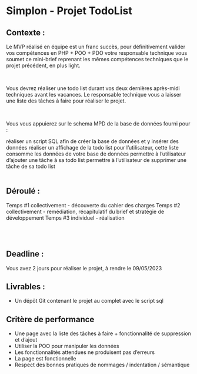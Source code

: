 # Simplon - Projet TodoList

## Contexte :

Le MVP réalisé en équipe est un franc succès, pour définitivement valider vos compétences en PHP + POO + PDO votre responsable technique vous soumet ce mini-brief reprenant les mêmes compétences techniques que le projet précédent, en plus light.

​

Vous devrez réaliser une todo list durant vos deux dernières après-midi techniques avant les vacances. Le responsable technique vous a laisser une liste des tâches à faire pour réaliser le projet.

​

Vous vous appuierez sur le schema MPD de la base de données fourni pour :

réaliser un script SQL afin de créer la base de données et y insérer des données
réaliser un affichage de la todo list pour l’utilisateur, cette liste consomme les données de votre base de données
permettre à l’utilisateur d’ajouter une tâche à sa todo list
permettre à l’utilisateur de supprimer une tâche de sa todo list
​<br><br/>

## Déroulé :

Temps #1 collectivement - découverte du cahier des charges
Temps #2 collectivement - remédiation, récapitulatif du brief et stratégie de développement
Temps #3 individuel - réalisation

<br><br/>

## Deadline :

Vous avez 2 jours pour réaliser le projet, à rendre le 09/05/2023

## Livrables :

- Un dépôt Git contenant le projet au complet avec le script sql

## Critère de performance 

- Une page avec la liste des tâches à faire + fonctionnalité de suppression et d’ajout
- Utiliser la POO pour manipuler les données
- Les fonctionnalités attendues ne produisent pas d’erreurs
- La page est fonctionnelle
- Respect des bonnes pratiques de nommages / indentation / sémantique